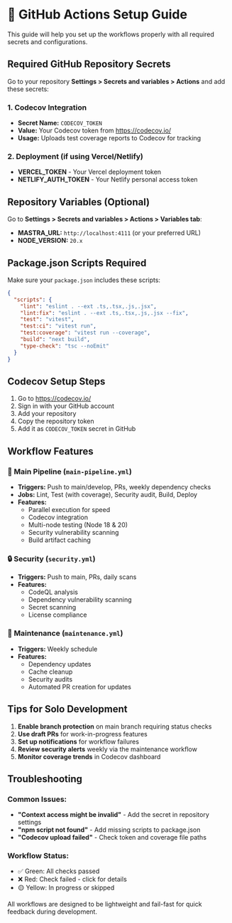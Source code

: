 # 🔧 GitHub Actions Setup Guide

This guide will help you set up the workflows properly with all required secrets and configurations.

## Required GitHub Repository Secrets

Go to your repository **Settings > Secrets and variables > Actions** and add these secrets:

### 1. Codecov Integration
- **Secret Name:** `CODECOV_TOKEN`
- **Value:** Your Codecov token from https://codecov.io/
- **Usage:** Uploads test coverage reports to Codecov for tracking

### 2. Deployment (if using Vercel/Netlify)
- **VERCEL_TOKEN** - Your Vercel deployment token
- **NETLIFY_AUTH_TOKEN** - Your Netlify personal access token

## Repository Variables (Optional)

Go to **Settings > Secrets and variables > Actions > Variables tab**:

- **MASTRA_URL:** `http://localhost:4111` (or your preferred URL)
- **NODE_VERSION:** `20.x`

## Package.json Scripts Required

Make sure your `package.json` includes these scripts:

```json
{
  "scripts": {
    "lint": "eslint . --ext .ts,.tsx,.js,.jsx",
    "lint:fix": "eslint . --ext .ts,.tsx,.js,.jsx --fix",
    "test": "vitest",
    "test:ci": "vitest run",
    "test:coverage": "vitest run --coverage",
    "build": "next build",
    "type-check": "tsc --noEmit"
  }
}
```

## Codecov Setup Steps

1. Go to https://codecov.io/
2. Sign in with your GitHub account
3. Add your repository
4. Copy the repository token
5. Add it as `CODECOV_TOKEN` secret in GitHub

## Workflow Features

### 🚀 Main Pipeline (`main-pipeline.yml`)
- **Triggers:** Push to main/develop, PRs, weekly dependency checks
- **Jobs:** Lint, Test (with coverage), Security audit, Build, Deploy
- **Features:** 
  - Parallel execution for speed
  - Codecov integration
  - Multi-node testing (Node 18 & 20)
  - Security vulnerability scanning
  - Build artifact caching

### 🔒 Security (`security.yml`)
- **Triggers:** Push to main, PRs, daily scans
- **Features:**
  - CodeQL analysis
  - Dependency vulnerability scanning
  - Secret scanning
  - License compliance

### 🔄 Maintenance (`maintenance.yml`)
- **Triggers:** Weekly schedule
- **Features:**
  - Dependency updates
  - Cache cleanup
  - Security audits
  - Automated PR creation for updates

## Tips for Solo Development

1. **Enable branch protection** on main branch requiring status checks
2. **Use draft PRs** for work-in-progress features
3. **Set up notifications** for workflow failures
4. **Review security alerts** weekly via the maintenance workflow
5. **Monitor coverage trends** in Codecov dashboard

## Troubleshooting

### Common Issues:
- **"Context access might be invalid"** - Add the secret in repository settings
- **"npm script not found"** - Add missing scripts to package.json
- **"Codecov upload failed"** - Check token and coverage file paths

### Workflow Status:
- ✅ Green: All checks passed
- ❌ Red: Check failed - click for details
- 🟡 Yellow: In progress or skipped

All workflows are designed to be lightweight and fail-fast for quick feedback during development.
